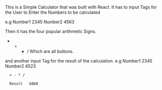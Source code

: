This is a Simple Calculator that was built with React. It has to input Tags for the User to Enter the Numbers to be calculated 

e.g Number1  2345
    Number2  4563

Then it has the four popular arithmetic Signs.

+ - * /
Which are all buttons.

and another input Tag for the result of the calculation.
e.g
      Number1  2345
      Number2  4523

      + - * /

      Result   6868


